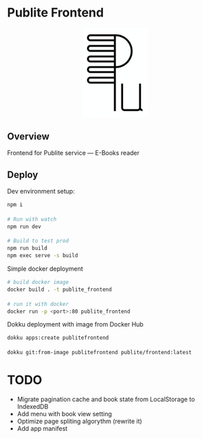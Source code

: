 # Publite Frontend

<p align="center">
  <img src="https://github.com/publite/frontend/raw/main/logo.svg" alt="Publite logo" width="150px">
</p>

## Overview

Frontend for Publite service — E-Books reader

## Deploy

Dev environment setup:

```bash
npm i

# Run with watch
npm run dev

# Build to test prod
npm run build
npm exec serve -s build
```

Simple docker deployment

```bash
# build docker image
docker build . -t publite_frontend

# run it with docker
docker run -p <port>:80 publite_frontend
```

Dokku deployment with image from Docker Hub

```bash
dokku apps:create publitefrontend

dokku git:from-image publitefrontend publite/frontend:latest
```

# TODO

- Migrate pagination cache and book state from LocalStorage to IndexedDB
- Add menu with book view setting
- Optimize page spliting algorythm (rewrite it)
- Add app manifest
